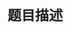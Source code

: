 # 题目描述


<img src="/upload/image/20150413/20150413175544_35786.png" alt=""/><img src="/upload/image/20150413/20150413175549_73290.png" alt=""/><img src="/upload/image/20150413/20150413175608_62306.png" alt=""/><br/>
